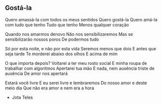 ## Gostá-la

Quero amassá-la com todos os meus sentidos
Quero gostá-la
Quero amá-la com tudo que tenho
Tudo que tenho
Menos qualquer coração

Quando nos amarmos denovo
Não nos sensibilizaremos
Mas se sensibilizarão nossos poros
De podermos tudo

Só por esta noite, e não por esta vida
Seremos menos que dois
E antes que seja tarde
Te morderei abaixo dos olhos
E acima de mim

O que importa depois?
Voltarei a ter meu rosto social
E minha roupa de trabalhar com algoritmos
Apertarei tua mão
E nada, nem ausência triste de ausência
De amor nos apertará

Estará você livre
E eu serei livre e lembraremos
Do nosso amor e deste meio dia
Que não era amor e nem era a hora

- Jota Teles